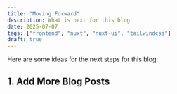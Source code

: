 ```yaml
---
title: "Moving Forward"
description: What is next for this blog
date: 2025-07-07
tags: ["frontend", "nuxt", "nuxt-ui", "tailwindcss"]
draft: true
---
```


Here are some ideas for the next steps for this blog:
## 1. Add More Blog Posts